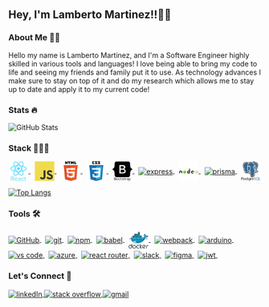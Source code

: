 ## Hey, I'm Lamberto Martinez‼👋🏼

### About Me 🧍🏻

<p>Hello my name is Lamberto Martinez, and I'm a Software Engineer highly skilled in various tools and languages! I love being able to bring my code to life and seeing my friends and family put it to use. As technology advances I make sure to stay on top of it and do my research which allows me to stay up to date and apply it to my current code!</p>

### Stats 🔥

![GitHub Stats](https://github-readme-stats.vercel.app/api?username=lambpato&theme=prussian)

### Stack 🧑🏻‍💻

<p align="left"> 
  <a href="https://reactjs.org/" target="_blank" rel="noreferrer"> 
    <img align="center" src="https://raw.githubusercontent.com/devicons/devicon/master/icons/react/react-original-wordmark.svg" alt="react" width="40"              height="40"/> 
  </a>
  &nbsp; 
  <a href="https://developer.mozilla.org/en-US/docs/Web/JavaScript" target="_blank" rel="noreferrer"> 
    <img align="center" src="https://raw.githubusercontent.com/devicons/devicon/master/icons/javascript/javascript-original.svg" alt="javascript" width="40"         height="40"/> 
  </a>
  &nbsp; 
  <a href="https://developer.mozilla.org/en-US/docs/Web/HTML" target="_blank" rel="noreferrer"> 
    <img align="center" src="https://raw.githubusercontent.com/devicons/devicon/master/icons/html5/html5-original-wordmark.svg" alt="html5" width="40"              height="40"/> 
  </a>
  &nbsp; 
  <a href="https://developer.mozilla.org/en-US/docs/Web/CSS" target="_blank" rel="noreferrer"> 
    <img align="center" src="https://raw.githubusercontent.com/devicons/devicon/master/icons/css3/css3-original-wordmark.svg" alt="css3" width="40"                 height="40"/> 
  </a>
  &nbsp; 
  <a href="https://getbootstrap.com" target="_blank" rel="noreferrer"> 
    <img align="center" src="https://raw.githubusercontent.com/devicons/devicon/master/icons/bootstrap/bootstrap-plain-wordmark.svg" alt="bootstrap" width="40" height="40"/> 
  </a>
  &nbsp; 
  <a href="https://expressjs.com" target="_blank" rel="noreferrer" > 
    <img align="center" src="https://expressjs.com/images/express-facebook-share.png" alt="express" width="80" height="30"/> 
  </a>
  &nbsp; 
  <a href="https://nodejs.org" target="_blank" rel="noreferrer"> 
    <img align="center" src="https://raw.githubusercontent.com/devicons/devicon/master/icons/nodejs/nodejs-original-wordmark.svg" alt="nodejs" width="40" height="40"/> 
  </a>
  &nbsp;
  <a href="https://www.prisma.io/" target="_blank" rel="noreferrer"> 
    <img align="center" src="https://www.svgrepo.com/show/374002/prisma.svg" alt="prisma" width="40" height="40"/> 
  </a>
  &nbsp; 
  <a href="https://www.postgresql.org" target="_blank" rel="noreferrer"> 
    <img align="center" src="https://raw.githubusercontent.com/devicons/devicon/master/icons/postgresql/postgresql-original-wordmark.svg" alt="postgresql" width="40" height="40"/> 
  </a>
</p>  

[![Top Langs](https://github-readme-stats.vercel.app/api/top-langs/?username=lambpato&layout=compact&theme=prussian)](https://github.com/anuraghazra/github-readme-stats)

### Tools 🛠️

<p align="left">
  <a href="https://github.com/Lambpato" target="_blank" rel="noreferrer">
    <img align="center" src="https://static-00.iconduck.com/assets.00/github-icon-2048x1988-jzvzcf2t.png" alt="GitHub" width="40" height="40"/>
  </a>
  &nbsp;
  <a href="https://git-scm.com/" target="_blank" rel="noreferrer">
    <img align="center" src="https://www.vectorlogo.zone/logos/git-scm/git-scm-icon.svg" alt="git" width="40" height="40"/>
  </a>
  &nbsp;
  <a href="https://www.npmjs.com/" target="_blank" rel="noreferrer"> 
    <img align="center" src="https://cdn.freebiesupply.com/logos/thumbs/2x/npm-logo.png" alt="npm" width="50" height="40"/> 
  </a>
  &nbsp;
  <a href="https://babeljs.io/" target="_blank" rel="noreferrer"> 
    <img align="center" src="https://raw.githubusercontent.com/babel/logo/master/babel.png" alt="babel" width="55" height="40"/> 
  </a>
  &nbsp;
  <a href="https://www.docker.com/" target="_blank" rel="noreferrer"> 
    <img align="center" src="https://raw.githubusercontent.com/devicons/devicon/master/icons/docker/docker-original-wordmark.svg" alt="docker" width="40" height="40"/> 
  </a>
  &nbsp;
  <a href="https://webpack.js.org" target="_blank" rel="noreferrer"> 
    <img align="center" src="https://raw.githubusercontent.com/webpack/media/master/logo/icon-square-big.png" alt="webpack" width="40" height="40"/> 
  </a>
  &nbsp;
  <a href="https://www.arduino.cc/" target="_blank" rel="noreferrer"> 
    <img align="center" src="https://cdn.worldvectorlogo.com/logos/arduino-1.svg" alt="arduino" width="40" height="40"/> 
  </a>
  &nbsp;
  <a href="https://code.visualstudio.com/" target="_blank" rel="noreferrer"> 
    <img align="center" src="https://cdn.freebiesupply.com/logos/large/2x/visual-studio-code-logo-png-transparent.png" alt="vs code" width="40" height="40"/> 
  </a>
  &nbsp;
    <a href="https://azure.microsoft.com/en-us" target="_blank" rel="noreferrer"> 
    <img align="center" src="https://swimburger.net/media/ppnn3pcl/azure.png" alt="azure" width="40" height="40"/> 
  </a>
  &nbsp;
  <a href="https://reactrouter.com/en/main" target="_blank" rel="noreferrer"> 
    <img align="center" src="https://cdn.freebiesupply.com/logos/large/2x/react-router-logo-png-transparent.png" alt="react router" width="70" height="40"/> 
  </a>
  &nbsp;
  <a href="https://slack.com/" target="_blank" rel="noreferrer"> 
    <img align="center" src="https://upload.wikimedia.org/wikipedia/commons/thumb/d/d5/Slack_icon_2019.svg/2048px-Slack_icon_2019.svg.png" alt="slack" width="40" height="40"/> 
  </a>
  &nbsp;
  <a href="https://www.figma.com/" target="_blank" rel="noreferrer"> 
    <img align="center" src="https://www.vectorlogo.zone/logos/figma/figma-icon.svg" alt="figma" width="40" height="40"/> 
  </a>
  &nbsp;
  <a href="https://jwt.io/" target="_blank" rel="noreferrer"> 
    <img align="center" src="https://cdn.worldvectorlogo.com/logos/jwt-3.svg" alt="jwt" width="40" height="40"/> 
  </a>
  &nbsp;
</p>

### Let's Connect 🛜

<p align="left">
  <a href="https://linkedin.com/in/lambpato" target="blank">
    <img align="center" src="https://raw.githubusercontent.com/rahuldkjain/github-profile-readme-generator/master/src/images/icons/Social/linked-in-alt.svg" alt="linkedIn" height="30" width="40" />
  </a>
  <a href="https://stackoverflow.com/users/21504877/lambpato" target="blank">
    <img align="center" src="https://raw.githubusercontent.com/rahuldkjain/github-profile-readme-generator/master/src/images/icons/Social/stack-overflow.svg" alt="stack overflow" height="30" width="40" />
  </a>
   <a href="https://mail.google.com/mail/?view=cm&fs=1&to=lambpato@gmail.com" target="blank">
    <img align="center" src="https://upload.wikimedia.org/wikipedia/commons/thumb/7/7e/Gmail_icon_%282020%29.svg/2560px-Gmail_icon_%282020%29.svg.png" alt="gmail" height="30" width="40" />
  </a>
</p>
